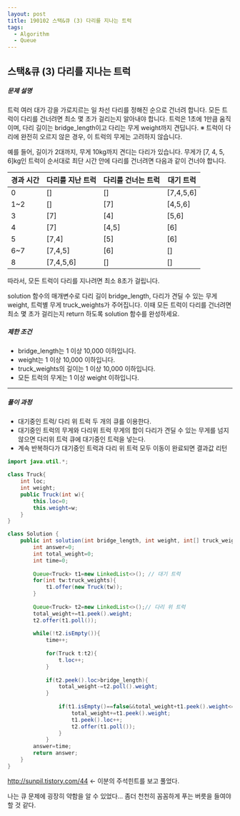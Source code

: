 ```yaml
---
layout: post
title: 190102 스택&큐 (3) 다리를 지나는 트럭
tags:
  - Algorithm
  - Queue	
---
```

## 스택&큐 (3)  다리를 지나는 트럭

##### 문제 설명

트럭 여러 대가 강을 가로지르는 일 차선 다리를 정해진 순으로 건너려 합니다. 모든 트럭이 다리를 건너려면 최소 몇 초가 걸리는지 알아내야 합니다. 트럭은 1초에 1만큼 움직이며, 다리 길이는 bridge_length이고 다리는 무게 weight까지 견딥니다.
※ 트럭이 다리에 완전히 오르지 않은 경우, 이 트럭의 무게는 고려하지 않습니다.

예를 들어, 길이가 2대까지, 무게 10kg까지 견디는 다리가 있습니다. 무게가 [7, 4, 5, 6]kg인 트럭이 순서대로 최단 시간 안에 다리를 건너려면 다음과 같이 건너야 합니다.

| 경과 시간 | 다리를 지난 트럭 | 다리를 건너는 트럭 | 대기 트럭 |
| --------- | ---------------- | ------------------ | --------- |
| 0         | []               | []                 | [7,4,5,6] |
| 1~2       | []               | [7]                | [4,5,6]   |
| 3         | [7]              | [4]                | [5,6]     |
| 4         | [7]              | [4,5]              | [6]       |
| 5         | [7,4]            | [5]                | [6]       |
| 6~7       | [7,4,5]          | [6]                | []        |
| 8         | [7,4,5,6]        | []                 | []        |

따라서, 모든 트럭이 다리를 지나려면 최소 8초가 걸립니다.

solution 함수의 매개변수로 다리 길이 bridge_length, 다리가 견딜 수 있는 무게 weight, 트럭별 무게 truck_weights가 주어집니다. 이때 모든 트럭이 다리를 건너려면 최소 몇 초가 걸리는지 return 하도록 solution 함수를 완성하세요.

##### 제한 조건

- bridge_length는 1 이상 10,000 이하입니다.
- weight는 1 이상 10,000 이하입니다.
- truck_weights의 길이는 1 이상 10,000 이하입니다.
- 모든 트럭의 무게는 1 이상 weight 이하입니다.

------

##### 풀이 과정

- 대기중인 트럭/ 다리 위 트럭 두 개의 큐를 이용한다.
- 대기중인 트럭의 무게와 다리위 트럭 무게의 합이 다리가 견딜 수 있는 무게를 넘지 않으면 다리위 트럭 큐에 대기중인 트럭을 넣는다.
- 계속 반복하다가 대기중인 트럭과 다리 위 트럭 모두 이동이 완료되면 결과값 리턴

```java
import java.util.*;

class Truck{
    int loc;
    int weight;
    public Truck(int w){
        this.loc=0;
        this.weight=w;
    }
}

class Solution {
    public int solution(int bridge_length, int weight, int[] truck_weights) {
        int answer=0;
        int total_weight=0;
        int time=0;
        
        Queue<Truck> t1=new LinkedList<>(); // 대기 트럭
        for(int tw:truck_weights){
            t1.offer(new Truck(tw));
        }
        
        Queue<Truck> t2=new LinkedList<>();// 다리 위 트럭
        total_weight+=t1.peek().weight;
        t2.offer(t1.poll());
        
        while(!t2.isEmpty()){
            time++;
            
            for(Truck t:t2){
                t.loc++;
            }
            
            if(t2.peek().loc>bridge_length){
                total_weight-=t2.poll().weight;
            }
            
                if(t1.isEmpty()==false&&total_weight+t1.peek().weight<=weight){
                    total_weight+=t1.peek().weight;
                    t1.peek().loc++;
                    t2.offer(t1.poll());
                }
            }
        answer=time;
        return answer;
    }
}
```

http://sunpil.tistory.com/44 <- 이분의 주석힌트를 보고 풀었다.

나는 큐 문제에 굉장히 약함을 알 수 있었다... 좀더 천천히 꼼꼼하게 푸는 버릇을 들여야 할 것 같다.
